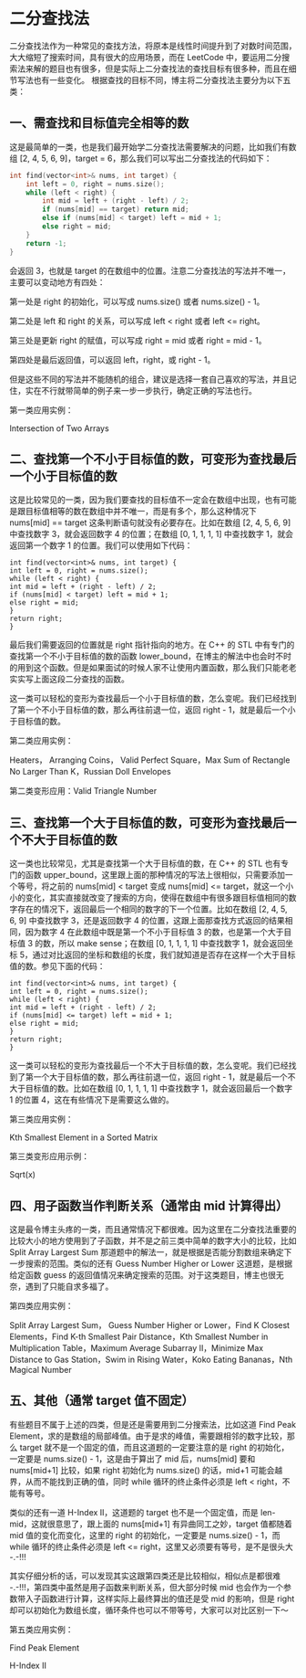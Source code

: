 # 二分查找法

二分查找法作为一种常见的查找方法，将原本是线性时间提升到了对数时间范围，大大缩短了搜索时间，具有很大的应用场景，而在 LeetCode 中，要运用二分搜索法来解的题目也有很多，但是实际上二分查找法的查找目标有很多种，而且在细节写法也有一些变化。
根据查找的目标不同，博主将二分查找法主要分为以下五类：

## 一、需查找和目标值完全相等的数

这是最简单的一类，也是我们最开始学二分查找法需要解决的问题，比如我们有数组 [2, 4, 5, 6, 9]，target = 6，那么我们可以写出二分查找法的代码如下：

```c
int find(vector<int>& nums, int target) {
    int left = 0, right = nums.size();
    while (left < right) {
        int mid = left + (right - left) / 2;
        if (nums[mid] == target) return mid;
        else if (nums[mid] < target) left = mid + 1;
        else right = mid;
    }
    return -1;
}
```

会返回 3，也就是 target 的在数组中的位置。注意二分查找法的写法并不唯一，主要可以变动地方有四处：

第一处是 right 的初始化，可以写成 nums.size() 或者 nums.size() - 1。

第二处是 left 和 right 的关系，可以写成 left < right 或者 left <= right。

第三处是更新 right 的赋值，可以写成 right = mid 或者 right = mid - 1。

第四处是最后返回值，可以返回 left，right，或 right - 1。

但是这些不同的写法并不能随机的组合，建议是选择一套自己喜欢的写法，并且记住，实在不行就带简单的例子来一步一步执行，确定正确的写法也行。

第一类应用实例：

Intersection of Two Arrays

## 二、查找第一个不小于目标值的数，可变形为查找最后一个小于目标值的数

这是比较常见的一类，因为我们要查找的目标值不一定会在数组中出现，也有可能是跟目标值相等的数在数组中并不唯一，而是有多个，那么这种情况下 nums[mid] == target 这条判断语句就没有必要存在。比如在数组 [2, 4, 5, 6, 9] 中查找数字 3，就会返回数字 4 的位置；在数组 [0, 1, 1, 1, 1] 中查找数字 1，就会返回第一个数字 1 的位置。我们可以使用如下代码：

```
int find(vector<int>& nums, int target) {
int left = 0, right = nums.size();
while (left < right) {
int mid = left + (right - left) / 2;
if (nums[mid] < target) left = mid + 1;
else right = mid;
}
return right;
}
```

最后我们需要返回的位置就是 right 指针指向的地方。在 C++ 的 STL 中有专门的查找第一个不小于目标值的数的函数 lower_bound，在博主的解法中也会时不时的用到这个函数。但是如果面试的时候人家不让使用内置函数，那么我们只能老老实实写上面这段二分查找的函数。

这一类可以轻松的变形为查找最后一个小于目标值的数，怎么变呢。我们已经找到了第一个不小于目标值的数，那么再往前退一位，返回 right - 1，就是最后一个小于目标值的数。

第二类应用实例：

Heaters， Arranging Coins， Valid Perfect Square，Max Sum of Rectangle No Larger Than K，Russian Doll Envelopes

第二类变形应用：Valid Triangle Number

## 三、查找第一个大于目标值的数，可变形为查找最后一个不大于目标值的数

这一类也比较常见，尤其是查找第一个大于目标值的数，在 C++ 的 STL 也有专门的函数 upper_bound，这里跟上面的那种情况的写法上很相似，只需要添加一个等号，将之前的 nums[mid] < target 变成 nums[mid] <= target，就这一个小小的变化，其实直接就改变了搜索的方向，使得在数组中有很多跟目标值相同的数字存在的情况下，返回最后一个相同的数字的下一个位置。比如在数组 [2, 4, 5, 6, 9] 中查找数字 3，还是返回数字 4 的位置，这跟上面那查找方式返回的结果相同，因为数字 4 在此数组中既是第一个不小于目标值 3 的数，也是第一个大于目标值 3 的数，所以 make sense；在数组 [0, 1, 1, 1, 1] 中查找数字 1，就会返回坐标 5，通过对比返回的坐标和数组的长度，我们就知道是否存在这样一个大于目标值的数。参见下面的代码：

```
int find(vector<int>& nums, int target) {
int left = 0, right = nums.size();
while (left < right) {
int mid = left + (right - left) / 2;
if (nums[mid] <= target) left = mid + 1;
else right = mid;
}
return right;
}
```

这一类可以轻松的变形为查找最后一个不大于目标值的数，怎么变呢。我们已经找到了第一个大于目标值的数，那么再往前退一位，返回 right - 1，就是最后一个不大于目标值的数。比如在数组 [0, 1, 1, 1, 1] 中查找数字 1，就会返回最后一个数字 1 的位置 4，这在有些情况下是需要这么做的。

第三类应用实例：

Kth Smallest Element in a Sorted Matrix

第三类变形应用示例：

Sqrt(x)

## 四、用子函数当作判断关系（通常由 mid 计算得出）

这是最令博主头疼的一类，而且通常情况下都很难。因为这里在二分查找法重要的比较大小的地方使用到了子函数，并不是之前三类中简单的数字大小的比较，比如 Split Array Largest Sum 那道题中的解法一，就是根据是否能分割数组来确定下一步搜索的范围。类似的还有 Guess Number Higher or Lower 这道题，是根据给定函数 guess 的返回值情况来确定搜索的范围。对于这类题目，博主也很无奈，遇到了只能自求多福了。

第四类应用实例：

Split Array Largest Sum， Guess Number Higher or Lower，Find K Closest Elements，Find K-th Smallest Pair Distance，Kth Smallest Number in Multiplication Table，Maximum Average Subarray II，Minimize Max Distance to Gas Station，Swim in Rising Water，Koko Eating Bananas，Nth Magical Number

## 五、其他（通常 target 值不固定）

有些题目不属于上述的四类，但是还是需要用到二分搜索法，比如这道 Find Peak Element，求的是数组的局部峰值。由于是求的峰值，需要跟相邻的数字比较，那么 target 就不是一个固定的值，而且这道题的一定要注意的是 right 的初始化，一定要是 nums.size() - 1，这是由于算出了 mid 后，nums[mid] 要和 nums[mid+1] 比较，如果 right 初始化为 nums.size() 的话，mid+1 可能会越界，从而不能找到正确的值，同时 while 循环的终止条件必须是 left < right，不能有等号。

类似的还有一道 H-Index II，这道题的 target 也不是一个固定值，而是 len-mid，这就很意思了，跟上面的 nums[mid+1] 有异曲同工之妙，target 值都随着 mid 值的变化而变化，这里的 right 的初始化，一定要是 nums.size() - 1，而 while 循环的终止条件必须是 left <= right，这里又必须要有等号，是不是很头大 -.-!!!

其实仔细分析的话，可以发现其实这跟第四类还是比较相似，相似点是都很难 -.-!!!，第四类中虽然是用子函数来判断关系，但大部分时候 mid 也会作为一个参数带入子函数进行计算，这样实际上最终算出的值还是受 mid 的影响，但是 right 却可以初始化为数组长度，循环条件也可以不带等号，大家可以对比区别一下～

第五类应用实例：

Find Peak Element

H-Index II
